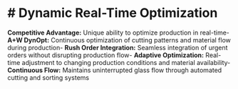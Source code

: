 # # Dynamic Real-Time Optimization

**Competitive Advantage:** Unique ability to optimize production in real-time- **A+W DynOpt:** Continuous optimization of cutting patterns and material flow during production- **Rush Order Integration:** Seamless integration of urgent orders without disrupting production flow- **Adaptive Optimization:** Real-time adjustment to changing production conditions and material availability- **Continuous Flow:** Maintains uninterrupted glass flow through automated cutting and sorting systems